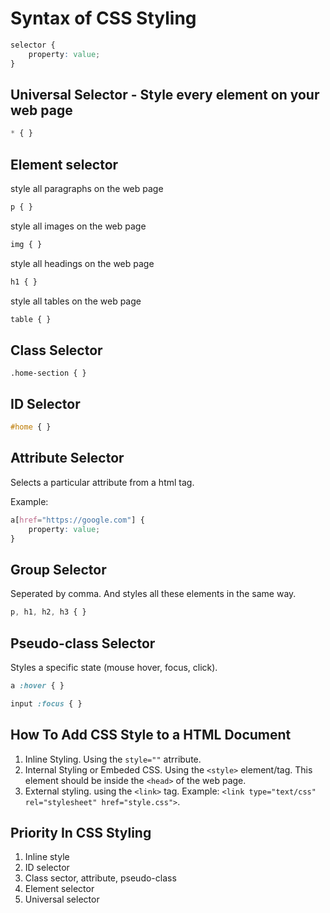 # Syntax of CSS Styling

```css
selector {
    property: value;
}
```

## Universal Selector - Style every element on your web page

```css
* { }
```

## Element selector

style all paragraphs on the web page

```css
p { }
```

style all images on the web page

```css
img { }
```

style all headings on the web page

```css
h1 { }
```

style all tables on the web page

```css
table { }
```

## Class Selector

`.home-section { }`

## ID Selector

```css
#home { }
```

## Attribute Selector

Selects a particular attribute from a html tag.

Example:

```css
a[href="https://google.com"] {
    property: value;
}
```

## Group Selector

Seperated by comma. And styles all these elements in the same way.

```css
p, h1, h2, h3 { }
```

## Pseudo-class Selector

Styles a specific state (mouse hover, focus, click).

```css
a :hover { }
```

```css
input :focus { }
```

## How To Add CSS Style to a HTML Document

1. Inline Styling. Using the `style=""` atrribute.
2. Internal Styling or Embeded CSS. Using the `<style>` element/tag. This element should be inside the `<head>` of the web page.
3. External styling. using the `<link>` tag. Example: `<link type="text/css" rel="stylesheet" href="style.css">`.

## Priority In CSS Styling

1. Inline style
2. ID selector
3. Class sector, attribute, pseudo-class
4. Element selector
5. Universal selector
